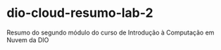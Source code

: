 # dio-cloud-resumo-lab-2
Resumo do segundo módulo do curso de Introdução à Computação em Nuvem da DIO
